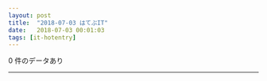 ```yaml
---
layout: post
title:  "2018-07-03 はてぶIT"
date:   2018-07-03 00:01:03
tags: [it-hotentry]
---
```

0 件のデータあり

<hr>
